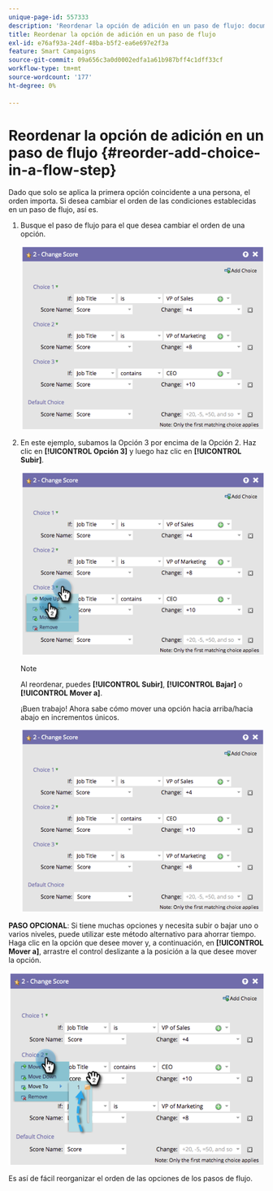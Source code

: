 ```yaml
---
unique-page-id: 557333
description: 'Reordenar la opción de adición en un paso de flujo: documentos de Marketo, documentación del producto'
title: Reordenar la opción de adición en un paso de flujo
exl-id: e76af93a-24df-48ba-b5f2-ea6e697e2f3a
feature: Smart Campaigns
source-git-commit: 09a656c3a0d0002edfa1a61b987bff4c1dff33cf
workflow-type: tm+mt
source-wordcount: '177'
ht-degree: 0%

---
```


# Reordenar la opción de adición en un paso de flujo {#reorder-add-choice-in-a-flow-step}

Dado que solo se aplica la primera opción coincidente a una persona, el orden importa. Si desea cambiar el orden de las condiciones establecidas en un paso de flujo, así es.

1. Busque el paso de flujo para el que desea cambiar el orden de una opción.

   ![](assets/reorder-add-choice-in-a-flow-step-1.png)

1. En este ejemplo, subamos la Opción 3 por encima de la Opción 2. Haz clic en **[!UICONTROL Opción 3]** y luego haz clic en **[!UICONTROL Subir]**.

   ![](assets/reorder-add-choice-in-a-flow-step-2.png)

   >[!NOTE]
   >
   >Al reordenar, puedes **[!UICONTROL Subir]**, **[!UICONTROL Bajar]** o **[!UICONTROL Mover a]**.

   ¡Buen trabajo! Ahora sabe cómo mover una opción hacia arriba/hacia abajo en incrementos únicos.

   ![](assets/reorder-add-choice-in-a-flow-step-3.png)

**PASO OPCIONAL**: Si tiene muchas opciones y necesita subir o bajar uno o varios niveles, puede utilizar este método alternativo para ahorrar tiempo. Haga clic en la opción que desee mover y, a continuación, en **[!UICONTROL Mover a]**, arrastre el control deslizante a la posición a la que desee mover la opción.

![](assets/reorder-add-choice-in-a-flow-step-4.png)

Es así de fácil reorganizar el orden de las opciones de los pasos de flujo.
